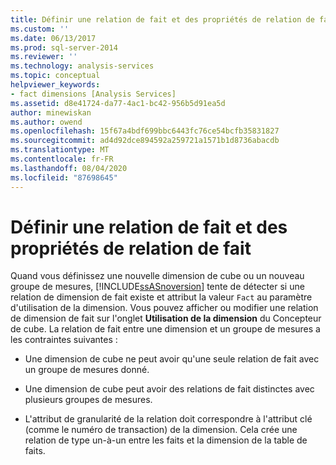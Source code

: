 ```yaml
---
title: Définir une relation de fait et des propriétés de relation de fait | Microsoft Docs
ms.custom: ''
ms.date: 06/13/2017
ms.prod: sql-server-2014
ms.reviewer: ''
ms.technology: analysis-services
ms.topic: conceptual
helpviewer_keywords:
- fact dimensions [Analysis Services]
ms.assetid: d8e41724-da77-4ac1-bc42-956b5d91ea5d
author: minewiskan
ms.author: owend
ms.openlocfilehash: 15f67a4bdf699bbc6443fc76ce54bcfb35831827
ms.sourcegitcommit: ad4d92dce894592a259721a1571b1d8736abacdb
ms.translationtype: MT
ms.contentlocale: fr-FR
ms.lasthandoff: 08/04/2020
ms.locfileid: "87698645"
---
```

# <a name="define-a-fact-relationship-and-fact-relationship-properties"></a>Définir une relation de fait et des propriétés de relation de fait
  Quand vous définissez une nouvelle dimension de cube ou un nouveau groupe de mesures, [!INCLUDE[ssASnoversion](../../includes/ssasnoversion-md.md)] tente de détecter si une relation de dimension de fait existe et attribut la valeur `Fact` au paramètre d'utilisation de la dimension. Vous pouvez afficher ou modifier une relation de dimension de fait sur l'onglet **Utilisation de la dimension** du Concepteur de cube. La relation de fait entre une dimension et un groupe de mesures a les contraintes suivantes :  
  
-   Une dimension de cube ne peut avoir qu'une seule relation de fait avec un groupe de mesures donné.  
  
-   Une dimension de cube peut avoir des relations de fait distinctes avec plusieurs groupes de mesures.  
  
-   L'attribut de granularité de la relation doit correspondre à l'attribut clé (comme le numéro de transaction) de la dimension. Cela crée une relation de type un-à-un entre les faits et la dimension de la table de faits.  
  
  
